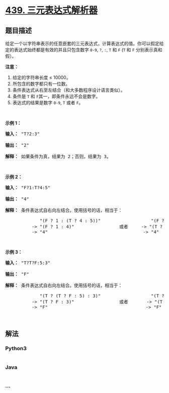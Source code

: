# [439. 三元表达式解析器](https://leetcode-cn.com/problems/ternary-expression-parser)



## 题目描述

<!-- 这里写题目描述 -->

<p>给定一个以字符串表示的任意嵌套的三元表达式，计算表达式的值。你可以假定给定的表达式始终都是有效的并且只包含数字 <code>0-9</code>, <code>?</code>, <code>:</code>, <code>T</code> 和&nbsp;<code>F</code> (<code>T</code> 和&nbsp;<code>F</code>&nbsp;分别表示真和假）。</p>

<p><strong>注意：</strong></p>

<ol>
	<li>给定的字符串长度&nbsp;&le; 10000。</li>
	<li>所包含的数字都只有一位数。</li>
	<li>条件表达式从右至左结合（和大多数程序设计语言类似）。</li>
	<li>条件是&nbsp;<code>T</code>&nbsp;和&nbsp;<code>F</code>其一，即条件永远不会是数字。</li>
	<li>表达式的结果是数字&nbsp;<code>0-9</code>, <code>T</code> 或者&nbsp;<code>F</code>。</li>
</ol>

<p>&nbsp;</p>

<p><strong>示例 1：</strong></p>

<pre><strong>输入：</strong> &quot;T?2:3&quot;

<strong>输出：</strong> &quot;2&quot;

<strong>解释：</strong> 如果条件为真，结果为 2；否则，结果为 3。
</pre>

<p>&nbsp;</p>

<p><strong>示例 2：</strong></p>

<pre><strong>输入：</strong> &quot;F?1:T?4:5&quot;

<strong>输出：</strong> &quot;4&quot;

<strong>解释：</strong> 条件表达式自右向左结合。使用括号的话，相当于：

             &quot;(F ? 1 : (T ? 4 : 5))&quot;                   &quot;(F ? 1 : (T ? 4 : 5))&quot;
          -&gt; &quot;(F ? 1 : 4)&quot;                 或者     -&gt; &quot;(T ? 4 : 5)&quot;
          -&gt; &quot;4&quot;                                    -&gt; &quot;4&quot;
</pre>

<p>&nbsp;</p>

<p><strong>示例 3：</strong></p>

<pre><strong>输入：</strong> &quot;T?T?F:5:3&quot;

<strong>输出：</strong> &quot;F&quot;

<strong>解释：</strong> 条件表达式自右向左结合。使用括号的话，相当于：

             &quot;(T ? (T ? F : 5) : 3)&quot;                   &quot;(T ? (T ? F : 5) : 3)&quot;
          -&gt; &quot;(T ? F : 3)&quot;                 或者       -&gt; &quot;(T ? F : 5)&quot;
          -&gt; &quot;F&quot;                                     -&gt; &quot;F&quot;
</pre>

<p>&nbsp;</p>


## 解法

<!-- 这里可写通用的实现逻辑 -->

<!-- tabs:start -->

### **Python3**

<!-- 这里可写当前语言的特殊实现逻辑 -->

```python

```

### **Java**

<!-- 这里可写当前语言的特殊实现逻辑 -->

```java

```

### **...**

```

```

<!-- tabs:end -->
